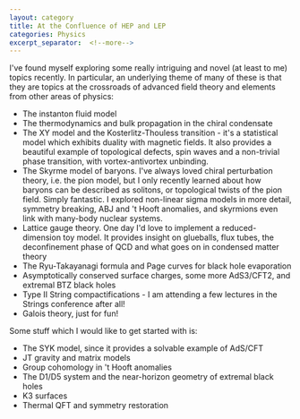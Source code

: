 ```yaml
---
layout: category
title: At the Confluence of HEP and LEP
categories: Physics
excerpt_separator:  <!--more-->
---
```


I've found myself exploring some really intriguing and novel (at least to me) topics recently. In particular, an underlying theme of many of these is that they are topics at the crossroads of advanced field theory and elements from other areas of physics:

- The instanton fluid model
- The thermodynamics and bulk propagation in the chiral condensate
- The XY model and the Kosterlitz-Thouless transition - it's a statistical model which exhibits duality with magnetic fields. It also provides a beautiful example of topological defects, spin waves and a non-trivial phase transition, with vortex-antivortex unbinding.
- The Skyrme model of baryons. I've always loved chiral perturbation theory, i.e. the pion model, but I only recently learned about how baryons can be described as solitons, or topological twists of the pion field. Simply fantastic. I explored non-linear sigma models in more detail, symmetry breaking, ABJ and 't Hooft anomalies, and skyrmions even link with many-body nuclear systems.
- Lattice gauge theory. One day I'd love to implement a reduced-dimension toy model. It provides insight on glueballs, flux tubes, the deconfinement phase of QCD and what goes on in condensed matter theory
- The Ryu-Takayanagi formula and Page curves for black hole evaporation
- Asymptotically conserved surface charges, some more AdS3/CFT2, and extremal BTZ black holes
- Type II String compactifications - I am attending a few lectures in the Strings conference after all! 
- Galois theory, just for fun!

Some stuff which I would like to get started with is:
- The SYK model, since it provides a solvable example of AdS/CFT
- JT gravity and matrix models
- Group cohomology in 't Hooft anomalies
- The D1/D5 system and the near-horizon geometry of extremal black holes
- K3 surfaces
- Thermal QFT and symmetry restoration
